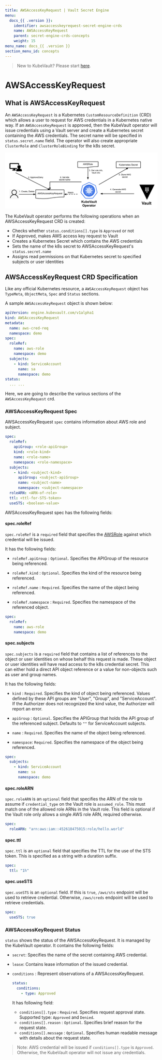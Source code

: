 ```yaml
---
title: AWSAccessKeyRequest | Vault Secret Engine
menu:
  docs_{{ .version }}:
    identifier: awsaccesskeyrequest-secret-engine-crds
    name: AWSAccessKeyRequest
    parent: secret-engine-crds-concepts
    weight: 15
menu_name: docs_{{ .version }}
section_menu_id: concepts
---
```


> New to KubeVault? Please start [here](/docs/concepts/README.md).

# AWSAccessKeyRequest

## What is AWSAccessKeyRequest

An `AWSAccessKeyRequest` is a Kubernetes `CustomResourceDefinition` (CRD) which allows a user to request for AWS credentials in a Kubernetes native way. If an `AWSAccessKeyRequest` is approved, then the KubeVault operator will issue credentials using a Vault server and create a Kubernetes secret containing the AWS credentials. The secret name will be specified in `status.secret.name` field. The operator will also create appropriate `ClusterRole` and `ClusterRoleBinding` for the k8s secret.

![AWSAccessKeyRequest CRD](/docs/images/concepts/aws_accesskey_request.svg)

The KubeVault operator performs the following operations when an AWSAccessKeyRequest CRD is created:

- Checks whether `status.conditions[].type` is `Approved` or not
- If Approved, makes AWS access key request to Vault
- Creates a Kubernetes Secret which contains the AWS credentials
- Sets the name of the k8s secret to AWSAccessKeyRequest's `status.secret.name`
- Assigns read permissions on that Kubernetes secret to specified subjects or user identities

## AWSAccessKeyRequest CRD Specification

Like any official Kubernetes resource, a `AWSAccessKeyRequest` object has `TypeMeta`, `ObjectMeta`, `Spec` and `Status` sections.

A sample `AWSAccessKeyRequest` object is shown below:

```yaml
apiVersion: engine.kubevault.com/v1alpha1
kind: AWSAccessKeyRequest
metadata:
  name: aws-cred-req
  namespace: demo
spec:
  roleRef:
    name: aws-role
    namespace: demo
  subjects:
    - kind: ServiceAccount
      name: sa
      namespace: demo
status:
  ... ...
```

Here, we are going to describe the various sections of the `AWSAccessKeyRequest` crd.

### AWSAccessKeyRequest Spec

AWSAccessKeyRequest `spec` contains information about AWS role and subject.

```yaml
spec:
  roleRef:
    apiGroup: <role-apiGroup>
    kind: <role-kind>
    name: <role-name>
    namespace: <role-namespace>
  subjects:
    - kind: <subject-kind>
      apiGroup: <subject-apiGroup>
      name: <subject-name>
      namespace: <subject-namespace>
  roleARN: <ARN-of-role>
  ttl: <ttl-for-STS-token>
  useSTS: <boolean-value>
```

AWSAccessKeyRequest spec has the following fields:

#### spec.roleRef

`spec.roleRef` is a `required` field that specifies the [AWSRole](/docs/concepts/secret-engine-crds/aws-secret-engine/awsrole.md) against which credential will be issued.

It has the following fields:

- `roleRef.apiGroup` : `Optional`. Specifies the APIGroup of the resource being referenced.

- `roleRef.kind` : `Optional`. Specifies the kind of the resource being referenced.

- `roleRef.name` : `Required`. Specifies the name of the object being referenced.

- `roleRef.namespace` : `Required`. Specifies the namespace of the referenced object.

```yaml
spec:
  roleRef:
    name: aws-role
    namespace: demo
```

#### spec.subjects

`spec.subjects` is a `required` field that contains a list of references to the object or user identities on whose behalf this request is made. These object or user identities will have read access to the k8s credential secret. This can either hold a direct API object reference or a value for non-objects such as user and group names.

It has the following fields:

- `kind` : `Required`. Specifies the kind of object being referenced. Values   defined by
  these API groups are "User", "Group", and "ServiceAccount". If the Authorizer does not
  recognized the kind value, the Authorizer will report an error.

- `apiGroup` : `Optional`. Specifies the APIGroup that holds the API group of the referenced subject.
   Defaults to `""` for ServiceAccount subjects.

- `name` : `Required`. Specifies the name of the object being referenced.

- `namespace`: `Required`. Specifies the namespace of the object being referenced.

```yaml
spec:
  subjects:
    - kind: ServiceAccount
      name: sa
      namespace: demo
```

#### spec.roleARN

`spec.roleARN` is an `optional` field that specifies the ARN of the role to
 assume if `credential_type` on the Vault role is `assumed_role`.
 This must match one of the allowed role ARNs in the Vault role.
 This field is optional if the Vault role only allows a single AWS role ARN, required otherwise.

```yaml
spec:
  roleARN: "arn:aws:iam::452618475015:role/hello.world"
```

#### spec.ttl

`spec.ttl` is an `optional` field that specifies the TTL for the use
of the STS token. This is specified as a string with a duration suffix.

```yaml
spec:
  ttl: "1h"
```

#### spec.useSTS

`spec.useSTS` is an `optional` field. If this is `true`, `/aws/sts` endpoint will be used to retrieve credential.
 Otherwise, `/aws/creds` endpoint will be used to retrieve credentials.

```yaml
spec:
  useSTS: true
```

### AWSAccessKeyRequest Status

`status` shows the status of the AWSAccessKeyRequest. It is managed by the KubeVault operator. It contains the following fields:

- `secret`: Specifies the name of the secret containing AWS credential.

- `lease`: Contains lease information of the issued credential.

- `conditions` : Represent observations of a AWSAccessKeyRequest.

    ```yaml
    status:
      conditions:
        - type: Approved
    ```

  It has following field:
  - `conditions[].type` : `Required`. Specifies request approval state. Supported type: `Approved` and `Denied`.
  - `conditions[].reason` : `Optional`. Specifies brief reason for the request state.
  - `conditions[].message` : `Optional`. Specifies human readable message with details about the request state.

> Note: AWS credential will be issued if `conditions[].type` is `Approved`. Otherwise, the KubeVault operator will not issue any credentials.
